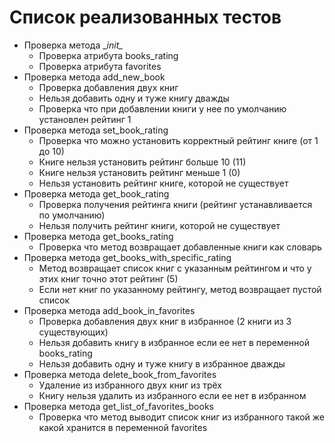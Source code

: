 # Список реализованных тестов

- Проверка метода __init\__
  - Проверка атрибута books_rating
  - Проверка атрибута favorites
- Проверка метода add_new_book
  - Проверка добавления двух книг
  - Нельзя добавить одну и туже книгу дважды
  - Проверка что при добавлении книги у нее по умолчанию установлен рейтинг 1
- Проверка метода set_book_rating
  - Проверка что можно установить корректный рейтинг книге (от 1 до 10)
  - Книге нельзя установить рейтинг больше 10 (11)
  - Книге нельзя установить рейтинг меньше 1 (0)
  - Нельзя установить рейтинг книге, которой не существует
- Проверка метода get_book_rating
  - Проверка получения рейтинга книги (рейтинг устанавливается по умолчанию)
  - Нельзя получить рейтинг книги, которой не существует
- Проверка метода get_books_rating
  - Проверка что метод возвращает добавленные книги как словарь
- Проверка метода get_books_with_specific_rating
  - Метод возвращает список книг с указанным рейтингом и что у этих книг точно этот рейтинг (5)
  - Если нет книг по указанному рейтингу, метод возвращает пустой список
- Проверка метода add_book_in_favorites
  - Проверка добавления двух книг в избранное (2 книги из 3 существующих)
  - Нельзя добавить книгу в избранное если ее нет в переменной books_rating
  - Нельзя добавить одну и туже книгу в избранное дважды
- Проверка метода delete_book_from_favorites
  - Удаление из избранного двух книг из трёх
  - Книгу нельзя удалить из избранного если ее нет в избранном
- Проверка метода get_list_of_favorites_books
  - Проверка что метод выводит список книг из избранного такой же какой хранится в переменной favorites
